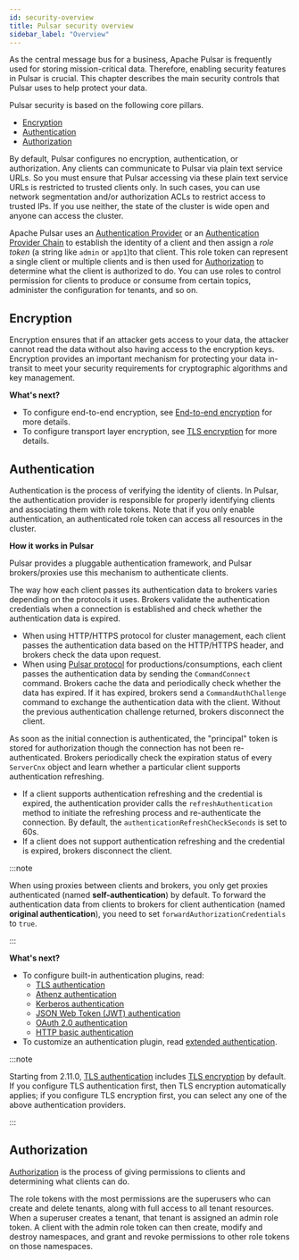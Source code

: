 ```yaml
---
id: security-overview
title: Pulsar security overview
sidebar_label: "Overview"
---
```


As the central message bus for a business, Apache Pulsar is frequently used for storing mission-critical data. Therefore, enabling security features in Pulsar is crucial. This chapter describes the main security controls that Pulsar uses to help protect your data.

Pulsar security is based on the following core pillars.
- [Encryption](#encryption)
- [Authentication](#authentication)
- [Authorization](#authorization)

By default, Pulsar configures no encryption, authentication, or authorization. Any clients can communicate to Pulsar via plain text service URLs. So you must ensure that Pulsar accessing via these plain text service URLs is restricted to trusted clients only. In such cases, you can use network segmentation and/or authorization ACLs to restrict access to trusted IPs. If you use neither, the state of the cluster is wide open and anyone can access the cluster.

Apache Pulsar uses an [Authentication Provider](#authentication) or an [Authentication Provider Chain](security-extending.md/#proxybroker-authentication-plugin) to establish the identity of a client and then assign a *role token* (a string like `admin` or `app1`)to that client. This role token can represent a single client or multiple clients and is then used for [Authorization](security-authorization.md) to determine what the client is authorized to do. You can use roles to control permission for clients to produce or consume from certain topics, administer the configuration for tenants, and so on.

## Encryption

Encryption ensures that if an attacker gets access to your data, the attacker cannot read the data without also having access to the encryption keys. Encryption provides an important mechanism for protecting your data in-transit to meet your security requirements for cryptographic algorithms and key management. 

**What's next?**

- To configure end-to-end encryption, see [End-to-end encryption](security-encryption.md) for more details.
- To configure transport layer encryption, see [TLS encryption](security-tls-transport.md) for more details.

## Authentication

Authentication is the process of verifying the identity of clients. In Pulsar, the authentication provider is responsible for properly identifying clients and associating them with role tokens. Note that if you only enable authentication, an authenticated role token can access all resources in the cluster. 

**How it works in Pulsar**

Pulsar provides a pluggable authentication framework, and Pulsar brokers/proxies use this mechanism to authenticate clients.

The way how each client passes its authentication data to brokers varies depending on the protocols it uses. Brokers validate the authentication credentials when a connection is established and check whether the authentication data is expired.
- When using HTTP/HTTPS protocol for cluster management, each client passes the authentication data based on the HTTP/HTTPS header, and brokers check the data upon request.
- When using [Pulsar protocol](developing-binary-protocol.md) for productions/consumptions, each client passes the authentication data by sending the `CommandConnect` command. Brokers cache the data and periodically check whether the data has expired. If it has expired, brokers send a `CommandAuthChallenge` command to exchange the authentication data with the client. Without the previous authentication challenge returned, brokers disconnect the client.

As soon as the initial connection is authenticated, the "principal" token is stored for authorization though the connection has not been re-authenticated. Brokers periodically check the expiration status of every `ServerCnx` object and learn whether a particular client supports authentication refreshing.
- If a client supports authentication refreshing and the credential is expired, the authentication provider calls the `refreshAuthentication` method to initiate the refreshing process and re-authenticate the connection. By default, the `authenticationRefreshCheckSeconds` is set to 60s. 
- If a client does not support authentication refreshing and the credential is expired, brokers disconnect the client.

:::note

When using proxies between clients and brokers, you only get proxies authenticated (named **self-authentication**) by default. To forward the authentication data from clients to brokers for client authentication (named **original authentication**), you need to set `forwardAuthorizationCredentials` to `true`.

:::

**What's next?**

- To configure built-in authentication plugins, read:
  - [TLS authentication](security-tls-authentication.md)
  - [Athenz authentication](security-athenz.md)
  - [Kerberos authentication](security-kerberos.md)
  - [JSON Web Token (JWT) authentication](security-jwt.md)
  - [OAuth 2.0 authentication](security-oauth2.md)
  - [HTTP basic authentication](security-basic-auth.md)
- To customize an authentication plugin, read [extended authentication](security-extending).

:::note

Starting from 2.11.0, [TLS authentication](security-tls-authentication.md) includes [TLS encryption](security-tls-transport.md) by default. If you configure TLS authentication first, then TLS encryption automatically applies; if you configure TLS encryption first, you can select any one of the above authentication providers.

:::

## Authorization

[Authorization](security-authorization.md) is the process of giving permissions to clients and determining what clients can do.

The role tokens with the most permissions are the superusers who can create and delete tenants, along with full access to all tenant resources. When a superuser creates a tenant, that tenant is assigned an admin role token. A client with the admin role token can then create, modify and destroy namespaces, and grant and revoke permissions to other role tokens on those namespaces.
